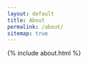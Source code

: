 ```yaml
---
layout: default
title: About
permalink: /about/
sitemap: true
---
```


<div class="{{ page.url | slugify: 'pretty' }}">
    {% include about.html %}
</div>